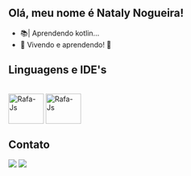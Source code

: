 ## Olá, meu nome é Nataly Nogueira!

- 📚| Aprendendo kotlin...
-  🌱 Vivendo e aprendendo! 🧠
## Linguagens e IDE's
          
<div style="display: inline_block"><br>
  <img align="center" alt="Rafa-Js" height="60" width="70" src="https://cdn.jsdelivr.net/gh/devicons/devicon/icons/kotlin/kotlin-original-wordmark.svg">
  <img align="center" alt="Rafa-Js" height="60" width="70" src="https://cdn.jsdelivr.net/gh/devicons/devicon/icons/androidstudio/androidstudio-original-wordmark.svg">
</div>
    
## Contato
    
<div>
  <a href = "mailto:coelho.nogueira10@gmail.com"><img src="https://img.shields.io/badge/Gmail-D14836?style=for-the-badge&logo=gmail&logoColor=white" target="_blank"></a>
  <a href="https://www.instagram.com/naty_c_nogueira/" target="_blank"><img src="https://img.shields.io/badge/-Instagram-%23E4405F?style=for-the-badge&logo=instagram&logoColor=white" target="_blank"></a>
</div>
